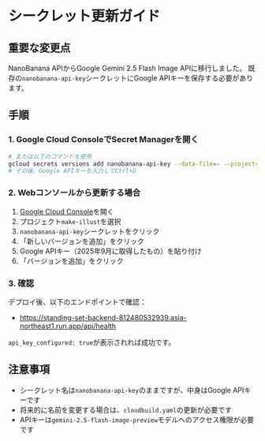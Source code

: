 # シークレット更新ガイド

## 重要な変更点
NanoBanana APIからGoogle Gemini 2.5 Flash Image APIに移行しました。
既存の`nanobanana-api-key`シークレットにGoogle APIキーを保存する必要があります。

## 手順

### 1. Google Cloud ConsoleでSecret Managerを開く
```bash
# または以下のコマンドを使用
gcloud secrets versions add nanobanana-api-key --data-file=- --project=make-illust
# その後、Google APIキーを入力してCtrl+D
```

### 2. Webコンソールから更新する場合
1. [Google Cloud Console](https://console.cloud.google.com/security/secret-manager)を開く
2. プロジェクト`make-illust`を選択
3. `nanobanana-api-key`シークレットをクリック
4. 「新しいバージョンを追加」をクリック
5. Google APIキー（2025年9月に取得したもの）を貼り付け
6. 「バージョンを追加」をクリック

### 3. 確認
デプロイ後、以下のエンドポイントで確認：
- https://standing-set-backend-812480532939.asia-northeast1.run.app/api/health

`api_key_configured: true`が表示されれば成功です。

## 注意事項
- シークレット名は`nanobanana-api-key`のままですが、中身はGoogle APIキーです
- 将来的に名前を変更する場合は、`cloudbuild.yaml`の更新が必要です
- APIキーは`gemini-2.5-flash-image-preview`モデルへのアクセス権限が必要です
